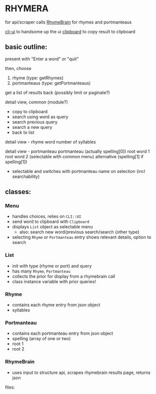 RHYMERA
===
 for api/scraper calls
[RhymeBrain](https://rhymebrain.com) for rhymes and portmanteaus

[cli-ui](https://github.com/shopify/cli-ui) to handsome up the ui
[clipboard](https://github.com/janlelis/clipboard) to copy result to clipboard

## basic outline:

present with
"Enter a word"
or "quit"

then, choose
1) rhyme
(type: getRhymes)
2) portmanteaus
(type: getPortmanteaus)

get a list of results back (possibly limit or paginate?)


detail view, common (module?)
- copy to clipboard
- search using word as query
- search previous query
- search a new query 
- back to list

detail view - rhyme
word
number of syllables

detail view - portmanteau
portmanteau (actually spelling[0])
root word 1
root word 2 (selectable with common menu)
alternative (spelling[1] if spelling[1])
 - selectable and switches with portmanteau name on selection (incl searchability)

## classes:

### Menu
- handles choices, relies on `CLI::UI`
- send word to clipboard with `Clipboard`
- displays `List` object as selectable menu
    - also: search new word/previous search/search {other type}
- selecting `Rhyme` or `Portmanteau` entry shows relevant details, option to search

### List
- init with type (rhyme or port) and query
- has many `Rhyme`, `Portmanteau`
- collects the prior for display from a rhymebrain call
- class instance variable with prior queries!

### Rhyme
- contains each rhyme entry from json object
- syllables

### Portmanteau
- contains each portmanteau entry from json object
- spelling (array of one or two)
- root 1
- root 2

### RhymeBrain
- uses input to structure api, scrapes rhymebrain results page, returns json

files:

